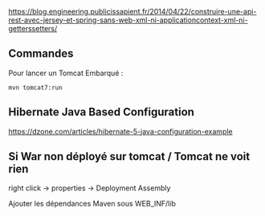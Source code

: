 https://blog.engineering.publicissapient.fr/2014/04/22/construire-une-api-rest-avec-jersey-et-spring-sans-web-xml-ni-applicationcontext-xml-ni-getterssetters/

## Commandes

Pour lancer un Tomcat Embarqué :
	
	mvn tomcat7:run
	
## Hibernate Java Based Configuration

https://dzone.com/articles/hibernate-5-java-configuration-example

## Si War non déployé sur tomcat / Tomcat ne voit rien 

right click -> properties -> Deployment Assembly

Ajouter les dépendances Maven sous WEB_INF/lib